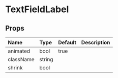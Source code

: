 TextFieldLabel
==============



Props
-----


| Name | Type | Default | Description |
|:-----|:-----|:-----|:-----|
| animated | bool | true |   |
| className | string |  |   |
| shrink | bool |  |   |
